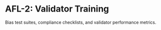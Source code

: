 # AFL-2: Validator Training

Bias test suites, compliance checklists, and validator performance metrics.